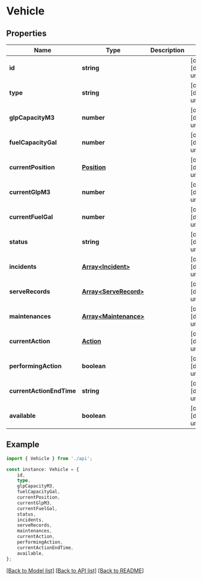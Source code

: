 # Vehicle


## Properties

Name | Type | Description | Notes
------------ | ------------- | ------------- | -------------
**id** | **string** |  | [optional] [default to undefined]
**type** | **string** |  | [optional] [default to undefined]
**glpCapacityM3** | **number** |  | [optional] [default to undefined]
**fuelCapacityGal** | **number** |  | [optional] [default to undefined]
**currentPosition** | [**Position**](Position.md) |  | [optional] [default to undefined]
**currentGlpM3** | **number** |  | [optional] [default to undefined]
**currentFuelGal** | **number** |  | [optional] [default to undefined]
**status** | **string** |  | [optional] [default to undefined]
**incidents** | [**Array&lt;Incident&gt;**](Incident.md) |  | [optional] [default to undefined]
**serveRecords** | [**Array&lt;ServeRecord&gt;**](ServeRecord.md) |  | [optional] [default to undefined]
**maintenances** | [**Array&lt;Maintenance&gt;**](Maintenance.md) |  | [optional] [default to undefined]
**currentAction** | [**Action**](Action.md) |  | [optional] [default to undefined]
**performingAction** | **boolean** |  | [optional] [default to undefined]
**currentActionEndTime** | **string** |  | [optional] [default to undefined]
**available** | **boolean** |  | [optional] [default to undefined]

## Example

```typescript
import { Vehicle } from './api';

const instance: Vehicle = {
    id,
    type,
    glpCapacityM3,
    fuelCapacityGal,
    currentPosition,
    currentGlpM3,
    currentFuelGal,
    status,
    incidents,
    serveRecords,
    maintenances,
    currentAction,
    performingAction,
    currentActionEndTime,
    available,
};
```

[[Back to Model list]](../README.md#documentation-for-models) [[Back to API list]](../README.md#documentation-for-api-endpoints) [[Back to README]](../README.md)
